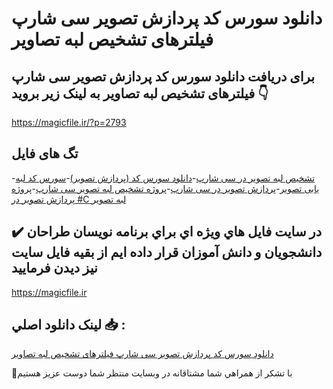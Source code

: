 # دانلود سورس کد پردازش تصویر سی شارپ فیلترهای تشخیص لبه تصاویر

## برای دریافت دانلود سورس کد پردازش تصویر سی شارپ فیلترهای تشخیص لبه تصاویر به لینک زیر بروید 👇

https://magicfile.ir/?p=2793

## تگ های فایل

-[تشخیص لبه تصویر در سی شارپ](https://magicfile.ir/product/%d8%b3%d9%88%d8%b1%d8%b3-%d9%88-%da%a9%d8%af-%d9%be%d8%b1%d8%af%d8%a7%d8%b2%d8%b4-%d8%aa%d8%b5%d9%88%db%8c%d8%b1-%d8%b3%db%8c-%d8%b4%d8%a7%d8%b1%d9%be-%d8%aa%d8%b4%d8%ae%db%8c%d8%b5-%d9%84%d8%a8%d9%87/)-[دانلود سورس کد (پردازش تصویر)](https://magicfile.ir/product/%d8%b3%d9%88%d8%b1%d8%b3-%d9%88-%da%a9%d8%af-%d9%be%d8%b1%d8%af%d8%a7%d8%b2%d8%b4-%d8%aa%d8%b5%d9%88%db%8c%d8%b1-%d8%b3%db%8c-%d8%b4%d8%a7%d8%b1%d9%be-%d8%aa%d8%b4%d8%ae%db%8c%d8%b5-%d9%84%d8%a8%d9%87/)-[سورس کد لبه یابی تصویر](https://magicfile.ir/product/%d8%b3%d9%88%d8%b1%d8%b3-%d9%88-%da%a9%d8%af-%d9%be%d8%b1%d8%af%d8%a7%d8%b2%d8%b4-%d8%aa%d8%b5%d9%88%db%8c%d8%b1-%d8%b3%db%8c-%d8%b4%d8%a7%d8%b1%d9%be-%d8%aa%d8%b4%d8%ae%db%8c%d8%b5-%d9%84%d8%a8%d9%87/)-[پردازش تصویر در سی شارپ](https://magicfile.ir/product/%d8%b3%d9%88%d8%b1%d8%b3-%d9%88-%da%a9%d8%af-%d9%be%d8%b1%d8%af%d8%a7%d8%b2%d8%b4-%d8%aa%d8%b5%d9%88%db%8c%d8%b1-%d8%b3%db%8c-%d8%b4%d8%a7%d8%b1%d9%be-%d8%aa%d8%b4%d8%ae%db%8c%d8%b5-%d9%84%d8%a8%d9%87/)-[پروژه تشخیص لبه تصویر سی شارپ](https://magicfile.ir/product/%d8%b3%d9%88%d8%b1%d8%b3-%d9%88-%da%a9%d8%af-%d9%be%d8%b1%d8%af%d8%a7%d8%b2%d8%b4-%d8%aa%d8%b5%d9%88%db%8c%d8%b1-%d8%b3%db%8c-%d8%b4%d8%a7%d8%b1%d9%be-%d8%aa%d8%b4%d8%ae%db%8c%d8%b5-%d9%84%d8%a8%d9%87/)-[پروژه پردازش تصویر در #C لبه تصویر](https://magicfile.ir/product/%d8%b3%d9%88%d8%b1%d8%b3-%d9%88-%da%a9%d8%af-%d9%be%d8%b1%d8%af%d8%a7%d8%b2%d8%b4-%d8%aa%d8%b5%d9%88%db%8c%d8%b1-%d8%b3%db%8c-%d8%b4%d8%a7%d8%b1%d9%be-%d8%aa%d8%b4%d8%ae%db%8c%d8%b5-%d9%84%d8%a8%d9%87/)

## ✔️ در سايت فايل هاي ويژه اي براي برنامه نويسان طراحان دانشجويان و دانش آموزان قرار داده ايم از بقيه فايل سايت نيز ديدن فرماييد

https://magicfile.ir


## لينک دانلود اصلي 📥 :

[دانلود سورس کد پردازش تصویر سی شارپ فیلترهای تشخیص لبه تصاویر](https://magicfile.ir/product/%d8%b3%d9%88%d8%b1%d8%b3-%d9%88-%da%a9%d8%af-%d9%be%d8%b1%d8%af%d8%a7%d8%b2%d8%b4-%d8%aa%d8%b5%d9%88%db%8c%d8%b1-%d8%b3%db%8c-%d8%b4%d8%a7%d8%b1%d9%be-%d8%aa%d8%b4%d8%ae%db%8c%d8%b5-%d9%84%d8%a8%d9%87/) 


🙏با تشکر از همراهي شما مشتاقانه در وبسایت منتظر شما دوست عزیز هستیم

